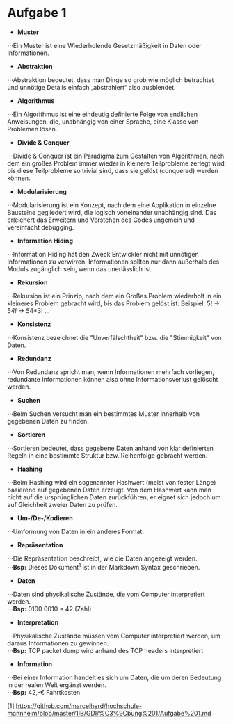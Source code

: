 # Aufgabe 1

* **Muster**

⋅⋅⋅Ein Muster ist eine Wiederholende Gesetzmäßigkeit in Daten oder Informationen.

* **Abstraktion**

⋅⋅⋅Abstraktion bedeutet, dass man Dinge so grob wie möglich betrachtet und unnötige Details einfach „abstrahiert“ also ausblendet.

* **Algorithmus**

⋅⋅⋅Ein Algorithmus ist eine eindeutig definierte Folge von endlichen Anweisungen, die, unabhängig von einer Sprache, eine Klasse von Problemen lösen.

* **Divide & Conquer**

⋅⋅⋅Divide & Conquer ist ein Paradigma zum Gestalten von Algorithmen, nach dem ein großes Problem immer wieder in kleinere Teilprobleme zerlegt wird, bis diese Teilprobleme so trivial sind, dass sie gelöst (conquered) werden können.

* **Modularisierung**

⋅⋅⋅Modularisierung ist ein Konzept, nach dem eine Applikation in einzelne Bausteine gegliedert wird, die logisch voneinander unabhängig sind. Das erleichert das Erweitern und Verstehen des Codes ungemein und vereinfacht debugging.

* **Information Hiding**

⋅⋅⋅Information Hiding hat den Zweck Entwickler nicht mit unnötigen Informationen zu verwirren. Informationen sollten nur dann außerhalb des Moduls zugänglich sein, wenn das unerlässlich ist.

* **Rekursion**

⋅⋅⋅Rekursion ist ein Prinzip, nach dem ein Großes Problem wiederholt in ein kleineres Problem gebracht wird, bis das Problem gelöst ist. Beispiel: 5! -> 5*4! -> 5*4*3! … 

* **Konsistenz**

⋅⋅⋅Konsistenz bezeichnet die "Unverfälschtheit" bzw. die "Stimmigkeit" von Daten.

* **Redundanz**

⋅⋅⋅Von Redundanz spricht man, wenn Informationen mehrfach vorliegen, redundante Informationen können also ohne Informationsverlust gelöscht werden.

* **Suchen**

⋅⋅⋅Beim Suchen versucht man ein bestimmtes Muster innerhalb von gegebenen Daten zu finden.

* **Sortieren**

⋅⋅⋅Sortieren bedeutet, dass gegebene Daten anhand von klar definierten Regeln in eine bestimmte Struktur bzw. Reihenfolge gebracht werden.

* **Hashing**

⋅⋅⋅Beim Hashing wird ein sogenannter Hashwert (meist von fester Länge) basierend auf gegebenen Daten erzeugt. Von dem Hashwert kann man nicht auf die ursprünglichen Daten zurückführen, er eignet sich jedoch um auf Gleichheit zweier Daten zu prüfen.

* **Um-/De-/Kodieren**

⋅⋅⋅Umformung von Daten in ein anderes Format.

* **Repräsentation**

⋅⋅⋅Die Repräsentation beschreibt, wie die Daten angezeigt werden.  
⋅⋅⋅**Bsp:** Dieses Dokument<sup>1</sup> ist in der Markdown Syntax geschrieben.

* **Daten**

⋅⋅⋅Daten sind physikalische Zustände, die vom Computer interpretiert werden.  
⋅⋅⋅**Bsp:** 0100 0010 = 42 (Zahl)

* **Interpretation**

⋅⋅⋅Physikalische Zustände müssen vom Computer interpretiert werden, um daraus Informationen zu gewinnen.  
⋅⋅⋅**Bsp:** TCP packet dump wird anhand des TCP headers interpretiert

* **Information**

⋅⋅⋅Bei einer Information handelt es sich um Daten, die um deren Bedeutung in der realen Welt ergänzt werden.  
⋅⋅⋅**Bsp:** 42,-€ Fahrtkosten

  [1] https://github.com/marcelherd/hochschule-mannheim/blob/master/1IB/GDI/%C3%9Cbung%201/Aufgabe%201.md
